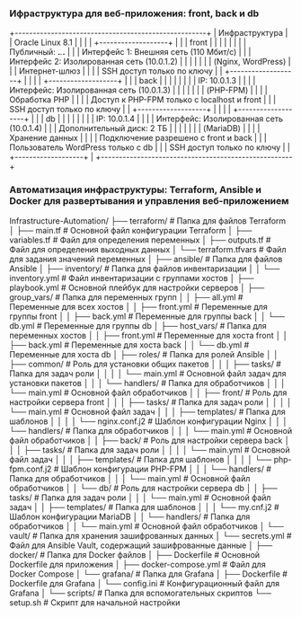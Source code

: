 ### Ифраструктура для веб-приложения: front, back и db

+-----------------------------------------------------+
|                     Инфраструктура                  |
|                  Oracle Linux 8.1                   |
|                                                     |
|  +-------------------+                              |
|  |       front       |                              |
|  |                   |                              |
|  |  Публичный: **.***.***.**                        |
|  |  Интерфейс 1: Внешняя сеть (110 Мбит/с)          |
|  |  Интерфейс 2: Изолированная сеть (10.0.1.2)      |
|  |                   |                              |
|  |  (Nginx, WordPress)                              |
|  |  Интернет-шлюз    |                              |
|  |  SSH доступ только по ключу                      |
|  +-------------------+                              |
|                                                     |
|  +-------------------+                              |
|  |        back       |                              |
|  |                   |                              |
|  |  IP: 10.0.1.3     |                              |
|  |  Интерфейс: Изолированная сеть (10.0.1.3)        |
|  |                   |                              |
|  |  (PHP-FPM)        |                              |
|  |  Обработка PHP    |                              |
|  |  Доступ к PHP-FPM только с localhost и front     |
|  |  SSH доступ только по ключу                      |
|  +-------------------+                              |
|                                                     |
|  +-------------------+                              |
|  |        db         |                              |
|  |                   |                              |
|  |  IP: 10.0.1.4     |                              |
|  |  Интерфейс: Изолированная сеть (10.0.1.4)        |
|  |  Дополнительный диск: 2 ТБ                       |
|  |                   |                              |
|  |  (MariaDB)        |                              |
|  |  Хранение данных  |                              |
|  |  Подключение разрешено с front и back            |
|  |  Пользователь WordPress только с db              |
|  |  SSH доступ только по ключу                      |
|  +-------------------+                              |
+-----------------------------------------------------+

### Автоматизация инфраструктуры: Terraform, Ansible и Docker для развертывания и управления веб-приложением

Infrastructure-Automation/
├── terraform/                          # Папка для файлов Terraform
│   ├── main.tf                         # Основной файл конфигурации Terraform
│   ├── variables.tf                    # Файл для определения переменных
│   ├── outputs.tf                      # Файл для определения выходных данных
│   └── terraform.tfvars                # Файл для задания значений переменных
│
├── ansible/                            # Папка для файлов Ansible
│   ├── inventory/                      # Папка для файлов инвентаризации
│   │   └── inventory.yml               # Файл инвентаризации с группами хостов
│   ├── playbook.yml                    # Основной плейбук для настройки серверов
│   ├── group_vars/                     # Папка для переменных групп
│   │   ├── all.yml                     # Переменные для всех хостов
│   │   ├── front.yml                   # Переменные для группы front
│   │   ├── back.yml                    # Переменные для группы back
│   │   └── db.yml                      # Переменные для группы db
│   ├── host_vars/                      # Папка для переменных хостов
│   │   ├── front.yml                   # Переменные для хоста front
│   │   ├── back.yml                    # Переменные для хоста back
│   │   └── db.yml                      # Переменные для хоста db
│   ├── roles/                          # Папка для ролей Ansible
│   │   ├── common/                     # Роль для установки общих пакетов
│   │   │   ├── tasks/                  # Папка для задач роли
│   │   │   │   └── main.yml            # Основной файл задач для установки пакетов
│   │   │   └── handlers/               # Папка для обработчиков
│   │   │       └── main.yml            # Основной файл обработчиков
│   │   ├── front/                      # Роль для настройки сервера front
│   │   │   ├── tasks/                  # Папка для задач роли
│   │   │   │   └── main.yml            # Основной файл задач
│   │   │   ├── templates/              # Папка для шаблонов
│   │   │   │   └── nginx.conf.j2       # Шаблон конфигурации Nginx
│   │   │   └── handlers/               # Папка для обработчиков
│   │   │       └── main.yml            # Основной файл обработчиков
│   │   ├── back/                       # Роль для настройки сервера back
│   │   │   ├── tasks/                  # Папка для задач роли
│   │   │   │   └── main.yml            # Основной файл задач
│   │   │   ├── templates/              # Папка для шаблонов
│   │   │   │   └── php-fpm.conf.j2     # Шаблон конфигурации PHP-FPM
│   │   │   └── handlers/               # Папка для обработчиков
│   │   │       └── main.yml            # Основной файл обработчиков
│   │   └── db/                         # Роль для настройки сервера db
│   │       ├── tasks/                  # Папка для задач роли
│   │       │   └── main.yml            # Основной файл задач
│   │       ├── templates/              # Папка для шаблонов
│   │       │   └── my.cnf.j2           # Шаблон конфигурации MariaDB
│   │       └── handlers/               # Папка для обработчиков
│   │           └── main.yml            # Основной файл обработчиков
│   └── vault/                          # Папка для хранения зашифрованных данных
│       └── secrets.yml                 # Файл для Ansible Vault, содержащий зашифрованные данные
│
├── docker/                             # Папка для Docker файлов
│   ├── Dockerfile                       # Основной Dockerfile для приложения
│   ├── docker-compose.yml               # Файл для Docker Compose
│   └── grafana/                        # Папка для Grafana
│       ├── Dockerfile                   # Dockerfile для Grafana
│       └── config.ini                  # Конфигурационный файл для Grafana
│
└── scripts/                            # Папка для вспомогательных скриптов
    └── setup.sh                        # Скрипт для начальной настройки




